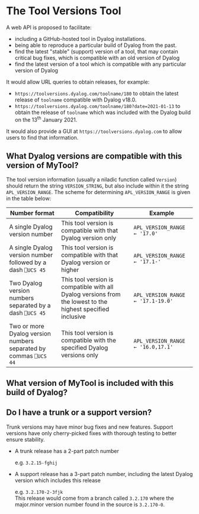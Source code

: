 # The Tool Versions Tool
A web API is proposed to facilitate:

- including a GitHub-hosted tool in Dyalog installations.
- being able to reproduce a particular build of Dyalog from the past.
- find the latest "stable" (support) version of a tool, that may contain critical bug fixes, which is compatible with an old version of Dyalog
- find the latest version of a tool which is compatible with any particular version of Dyalog

It would allow URL queries to obtain releases, for example:

- `https://toolversions.dyalog.com/toolname/180` to obtain the latest release of `toolname` compatible with Dyalog v18.0.  
- `https://toolversions.dyalog.com/toolname/180?date=2021-01-13` to obtain the release of `toolname` which was included with the Dyalog build on the 13<sup>th</sup> January 2021.

It would also provide a GUI at `https://toolversions.dyalog.com` to allow users to find that information.

## What Dyalog versions are compatible with this version of MyTool?
The tool version information (usually a niladic function called `Version`) should return the string `VERSION_STRING`, but also include within it the string `APL_VERSION_RANGE`. The scheme for determining `APL_VERSION_RANGE` is given in the table below:

|Number format|Compatibility|Example|
|---|---|---|
|A single Dyalog version number | This tool version is compatible with that Dyalog version only | `APL_VERSION_RANGE ← '17.0'`
|A single Dyalog version number followed by a dash `⎕UCS 45` | This tool version is compatible with that Dyalog version or higher | `APL_VERSION_RANGE ← '17.1-'`
|Two Dyalog version numbers separated by a dash `⎕UCS 45` | This tool version is compatible with all Dyalog versions from the lowest to the highest specified inclusive | `APL_VERSION_RANGE ← '17.1-19.0'`
|Two or more Dyalog version numbers separated by commas `⎕UCS 44` | This tool version is compatible with the specified Dyalog versions only | `APL_VERSION_RANGE ← '16.0,17.1'`

## What version of MyTool is included with this build of Dyalog?

## Do I have a trunk or a support version?
Trunk versions may have minor bug fixes and new features. Support versions have only cherry-picked fixes with thorough testing to better ensure stability.

- A trunk release has a 2-part patch number

    e.g. `3.2.15-fghij`

- A support release has a 3-part patch number, including the latest Dyalog version which includes this release

    e.g. `3.2.170-2-3fjk`  
    This release would come from a branch called `3.2.170` where the major.minor version number found in the source is `3.2.170-0`.
